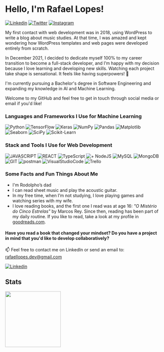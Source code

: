 # Hello, I'm Rafael Lopes!

<a href="https://www.linkedin.com/in/rafael-lopes-desenvolvedor-fullstack/?locale=pt_BR">![Linkedin](https://img.shields.io/badge/LinkedIn-0077B5?style=for-the-badge\&logo=linkedin\&logoColor=white)</a> <a href="https://twitter.com/RafaelL77859907">![Twitter](https://img.shields.io/badge/Twitter-1DA1F2?style=for-the-badge\&logo=twitter\&logoColor=white)</a> <a href="https://www.instagram.com/rafaellopes.dev/">![Instagram](https://img.shields.io/badge/Instagram-E4405F?style=for-the-badge\&logo=instagram\&logoColor=white)</a>

My first contact with web development was in 2018, using WordPress to write a blog about music studies. At that time, I was amazed and kept wondering how WordPress templates and web pages were developed entirely from scratch.

In December 2021, I decided to dedicate myself 100% to my career transition to become a full-stack developer, and I’m happy with my decision because I love learning and developing new skills. Watching each project take shape is sensational. It feels like having superpowers! 💪

I'm currently pursuing a Bachelor's degree in Software Engineering and expanding my knowledge in AI and Machine Learning.

Welcome to my GitHub and feel free to get in touch through social media or email if you'd like!

### Languages and Frameworks I Use for Machine Learning

![Python](https://img.shields.io/badge/Python-3776AB?style=for-the-badge\&logo=python\&logoColor=white)
![TensorFlow](https://img.shields.io/badge/TensorFlow-FF6F00?style=for-the-badge\&logo=tensorflow\&logoColor=white)
![Keras](https://img.shields.io/badge/Keras-D00000?style=for-the-badge\&logo=keras\&logoColor=white)
![NumPy](https://img.shields.io/badge/NumPy-013243?style=for-the-badge\&logo=numpy\&logoColor=white)
![Pandas](https://img.shields.io/badge/Pandas-150458?style=for-the-badge\&logo=pandas\&logoColor=white)
![Matplotlib](https://img.shields.io/badge/Matplotlib-007ACC?style=for-the-badge\&logo=matplotlib\&logoColor=white)
![Seaborn](https://img.shields.io/badge/Seaborn-3776AB?style=for-the-badge\&logo=seaborn\&logoColor=white)
![SciPy](https://img.shields.io/badge/SciPy-8CAAE6?style=for-the-badge\&logo=scipy\&logoColor=white)
![Scikit-Learn](https://img.shields.io/badge/Scikit--Learn-F7931E?style=for-the-badge\&logo=scikit-learn\&logoColor=white)

### Stack and Tools I Use for Web Development

![JAVASCRIPT](https://img.shields.io/badge/JavaScript-323330?style=for-the-badge\&logo=javascript\&logoColor=F7DF1E)
![REACT](https://img.shields.io/badge/React-20232A?style=for-the-badge\&logo=react\&logoColor=61DAFB)
![TypeScript](https://img.shields.io/badge/TypeScript-007ACC?style=for-the-badge\&logo=typescript\&logoColor=white)
![+ NodeJS](https://img.shields.io/badge/Node.js-43853D?style=for-the-badge\&logo=node.js\&logoColor=white)
![MySQL](https://img.shields.io/badge/MySQL-00000F?style=for-the-badge\&logo=mysql\&logoColor=white)
![MongoDB](https://img.shields.io/badge/MongoDB-4EA94B?style=for-the-badge\&logo=mongodb\&logoColor=white)
![GIT](https://img.shields.io/badge/GIT-E44C30?style=for-the-badge\&logo=git\&logoColor=white)
![postman](https://img.shields.io/badge/Postman-FF6C37?style=for-the-badge\&logo=Postman\&logoColor=white)
![VisualStudioCode](https://img.shields.io/badge/Visual_Studio_Code-0078D4?style=for-the-badge\&logo=visual%20studio%20code\&logoColor=white)
![Trello](https://img.shields.io/badge/Trello-0052CC?style=for-the-badge\&logo=trello\&logoColor=white)

### Some Facts and Fun Things About Me

* I'm Rodolpho’s dad
* I can read sheet music and play the acoustic guitar.
* In my free time, when I’m not studying, I love playing games and watching series with my wife.
* I love reading books, and the first one I read was at age 16: *"O Mistério do Cinco Estrelas"* by Marcos Rey.
  Since then, reading has been part of my daily routine. If you like to read, take a look at my profile in <a href="https://www.goodreads.com/user/show/81398089-rafael">goodreads.com</a>.

#### Have you read a book that changed your mindset? Do you have a project in mind that you'd like to develop collaboratively?

📫 Feel free to contact me on LinkedIn or send an email to: [rafaellopes.dev@gmail.com](mailto:rafaellopes.dev@gmail.com)

<a href="https://www.linkedin.com/in/rafael-lopes-desenvolvedor-fullstack/?locale=pt_BR">![Linkedin](https://img.shields.io/badge/LinkedIn-0077B5?style=for-the-badge\&logo=linkedin\&logoColor=white)</a>

## Stats

<div>
<a href="https://github.com/rafix923">
<img align="center" height="180em" src="https://github-readme-stats.vercel.app/api?username=rafix923&show_icons=true&theme=dracula&include_all_commits=true&count_private=true" />
</div>
